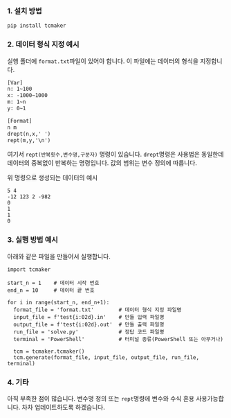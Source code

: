 ### 1. 설치 방법
```
pip install tcmaker
```

### 2. 데이터 형식 지정 예시
실행 폴더에 `format.txt`파일이 있어야 합니다. 이 파일에는 데이터의 형식을 지정합니다.

```format.txt
[Var]
n: 1~100
x: -1000~1000
m: 1~n
y: 0~1

[Format]
n m
drept(n,x,' ')
rept(m,y,'\n')
```
여기서 `rept(반복횟수,변수명,구분자)` 명령이 있습니다. `drept`명령은 사용법은 동일한데 데이터의 중복없이 반복하는 명령입니다. 값의 범위는 변수 정의에 따릅니다.

위 명령으로 생성되는 데이터의 예시
```
5 4
-12 123 2 -982
0
1
1
0
```

### 3. 실행 방법 예시
아래와 같은 파일을 만들어서 실행합니다.
```
import tcmaker

start_n = 1    # 데이터 시작 번호
end_n = 10     # 데이터 끝 번호

for i in range(start_n, end_n+1):
  format_file = 'format.txt'        # 데이터 형식 지정 파일명
  input_file = f'test{i:02d}.in'    # 만들 입력 파일명
  output_file = f'test{i:02d}.out'  # 만들 출력 파일명
  run_file = 'solve.py'             # 정답 코드 파일명
  terminal = 'PowerShell'           # 터미널 종류(PowerShell 또는 아무거나)

  tcm = tcmaker.tcmaker()
  tcm.generate(format_file, input_file, output_file, run_file, terminal)
```

### 4. 기타
아직 부족한 점이 많습니다. 변수명 정의 또는 `rept`명령에 변수와 수식 혼용 사용가능합니다. 차차 업데이트하도록 하겠습니다.
